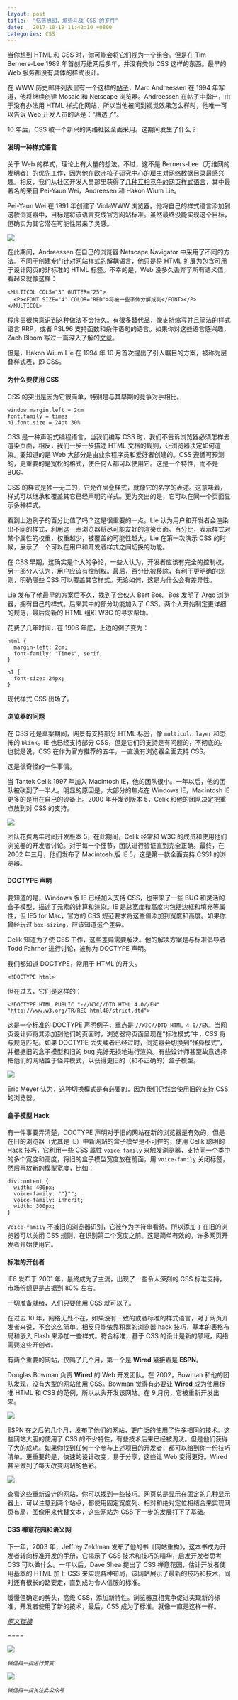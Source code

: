 ```yaml
---
layout: post
title:  "忆苦思甜，那些斗战 CSS 的岁月"
date:   2017-10-19 11:42:10 +0800
categories: CSS
---
```

当你想到 HTML 和 CSS 时，你可能会将它们视为一个组合。但是在 Tim Berners-Lee 1989 年首创万维网后多年，并没有类似 CSS 这样的东西。最早的 Web 服务都没有具体的样式设计。

在 WWW 历史邮件列表里有一个这样的[帖子](http://1997.webhistory.org/www.lists/www-talk.1994q1/0648.html)，Marc Andreessen 在 1994 年写道，他将继续创建 Mosaic 和 Netscape 浏览器。Andreessen 在帖子中指出，由于没有办法用 HTML 样式化网站，所以当他被问到视觉效果怎么样时，他唯一可以告诉 Web 开发人员的话是：“糟透了”。

10 年后，CSS 被一个新兴的网络社区全面采用。这期间发生了什么？

#### 发明一种样式语言

关于 Web 的样式，理论上有大量的想法。不过，这不是 Berners-Lee（万维网的发明者）的优先工作，因为他在欧洲核子研究中心的雇主对网络数据目录最感兴趣。相反，我们从社区开发人员那里获得了[几种互相竞争的网页样式语言](https://eager.io/blog/the-languages-which-almost-were-css/)，其中最著名的来自 Pei-Yaun Wei，Andreesen 和 Hakon Wium Lie。

Pei-Yaun Wei 在 1991 年创建了 ViolaWWW 浏览器。他将自己的样式语言添加到这款浏览器中，目标是将该语言变成官方网站标准。虽然最终没能实现这个目标，但确实为其它潜在可能性带来了灵感。

![](https://res.cloudinary.com/css-tricks/image/upload/c_scale,w_594,f_auto,q_auto/v1507309739/screengrab_css-violaWWW_sk3dwf.png)

在此期间，Andreessen 在自己的浏览器 Netscape Navigator 中采用了不同的方法。不同于创建专门针对网站样式的解耦语言，他只是将 HTML 扩展为包含可用于设计网页的非标准的 HTML 标签。不幸的是，Web 没多久丢弃了所有语义值，看起来就像这样：

```
<MULTICOL COLS="3" GUTTER="25">
  <P><FONT SIZE="4" COLOR="RED">将被一些字体分解成列</FONT></P>
</MULTICOL>
```

程序员很快意识到这种做法不会持久。有很多替代品，像支持缩写并且简洁的样式语言 RRP，或者 PSL96 支持函数和条件语句的语言。如果你对这些语言感兴趣，Zach Bloom 写过一篇深入了解的[文章](https://eager.io/blog/the-languages-which-almost-were-css/)。

但是，Hakon Wium Lie 在 1994 年 10 月首次提出了引人瞩目的方案，被称为层叠样式表，即 CSS。

#### 为什么要使用 CSS

CSS 的突出是因为它很简单，特别是与其早期的竞争对手相比。

```
window.margin.left = 2cm
font.family = times
h1.font.size = 24pt 30%
```

CSS 是一种声明式编程语言，当我们编写 CSS 时，我们不告诉浏览器必须怎样去渲染页面，相反，我们一步一步描述 HTML 文档的规则，让浏览器决定如何渲染。要知道的是 Web 大部分是由业余程序员和爱好者创建的。CSS 遵循可预测的，更重要的是宽松的格式，使任何人都可以使用它。这是一个特性，而不是 BUG。

CSS 的样式是独一无二的，它允许层叠样式，就像它的名字的表述。这意味着，样式可以继承和覆盖其它已经声明的样式。更为突出的是，它可以在同一个页面显示多种样式。

看到上边例子的百分比值了吗？这是很重要的一点。Lie 认为用户和开发者会渲染出不同的样式，利用这一点浏览器将尽可能友好的渲染页面。百分比，表示样式对某个属性的权重，权重越少，被覆盖的可能性越大。Lie 在第一次演示 CSS 的时候，展示了一个可以在用户和开发者样式之间切换的功能。

在 CSS 早期，这确实是个大的争论，一些人认为，开发者应该有完全的控制权，另一部分人认为，用户应该有控制权。最后，百分比被移除，有利于更明确的规则，明确哪些 CSS 可以覆盖其它样式。无论如何，这是为什么会有差异性。

Lie 发布了他最早的方案后不久，找到了合伙人 Bert Bos。Bos 发明了 Argo 浏览器，拥有自己的样式。后来其中的部分功能加入了 CSS。两个人开始制定更详细的规范，最后向新的 HTML 组织 W3C 的寻求帮助。

花费了几年时间，在 1996 年底，上边的例子变为：

```
html {
  margin-left: 2cm;
  font-family: "Times", serif;
}

h1 {
  font-size: 24px;
}
```

现代样式 CSS 出场了。

#### 浏览器的问题

在 CSS 还是草案期间，网景有支持部分 HTML 标签，像 `multicol`、`layer` 和恐怖的 `blink`。IE 也已经支持部分 CSS，但是它们的支持是有问题的，不彻底的。也就是说，CSS 在作为官方推荐的五年，一直没有浏览器全面支持 CSS。

这是很奇怪的一件事情。

当 Tantek Celik 1997 年加入 Macintosh IE，他的团队很小。一年以后，他的团队被砍到了一半人。明显的原因是，大部分的焦点在 Windows IE，Macintosh IE 更多的是用在自己的设备上。2000 年开发到版本 5，Celik 和他的团队决定把重点放到对 CSS 的支持。

![](https://res.cloudinary.com/css-tricks/image/upload/c_scale,w_704,f_auto,q_auto/v1507309819/screengrab_css-MacOS81_svlwca.png)

团队花费两年时间开发版本 5，在此期间，Celik 经常和 W3C 的成员和使用他们浏览器的开发者讨论。对于每一个细节，团队进行验证直到完全正确。最终，在 2002 年三月，他们发布了 Macintosh 版 IE 5，这是第一款全面支持 CSS1 的浏览器。

#### DOCTYPE 声明

要知道的是，Windows 版 IE 已经加入支持 CSS，也带来了一些 BUG 和灵活的盒子模型，描述了元素的计算和渲染。IE 是总宽度和高度内包括边框和填充等属性，但 IE5 for Mac，官方的 CSS 规范要求将这些值添加到宽度和高度。如果你曾经玩过 `box-sizing`，应该知道这个差异。

Celik 知道为了使 CSS 工作，这些差异需要解决。他的解决方案是与标准倡导者 Todd Fahrner 进行讨论，被称为 DOCTYPE 声明。

我们都知道 DOCTYPE，常用于 HTML 的开头。

```
<!DOCTYPE html>
```

但在过去，它们是这样的：

```
<!DOCTYPE HTML PUBLIC "-//W3C//DTD HTML 4.0//EN" "http://www.w3.org/TR/REC-html40/strict.dtd">
```

这是一个标准的 DOCTYPE 声明例子，重点是 `//W3C//DTD HTML 4.0//EN`。当网页设计师将其添加到他们的页面时，浏览器将页面呈现在“标准模式”中，CSS 将与规范匹配。如果 DOCTYPE 丢失或者已经过时，浏览器会切换到“怪异模式”，并根据旧的盒子模型和旧的 bug 完好无损地进行渲染。有些设计师甚至故意选择把他们的网站置于怪异模式，以获得更旧的（和不正确的）盒子模型。

![](https://res.cloudinary.com/css-tricks/image/upload/c_scale,w_500,f_auto,q_auto/v1507309852/screengrab_css-quirksmode_didkmb.jpg)

Eric Meyer 认为，这种切换模式是有必要的，因为我们仍然会使用旧的支持 CSS 的浏览器。

#### 盒子模型 Hack

有一件事要弄清楚，DOCTYPE 声明对于旧的网站在新的浏览器是有效的，但是在旧的浏览器（尤其是 IE）中新网站的盒子模型是不可控的，使用 Celik 聪明的 Hack 技巧，它利用一些 CSS 属性 `voice-family` 来触发浏览器，支持同一个类中的多个宽度和高度，将旧的盒子模型宽度放在前面，用 `voice-family` 关闭标签，然后再放新的模型宽度，比如：

```
div.content {
  width: 400px;
  voice-family: ""}"";
  voice-family: inherit;
  width: 300px;
}
```

`Voice-family` 不被旧的浏览器识别，它被作为字符串看待。所以添加 `}` 在旧的浏览器可以关闭 CSS 规则，在识别第二个宽度之前。这是简单有效的，许多网页开发者开始使用它。

#### 标准的开创者

IE6 发布于 2001 年，最终成为了主流，出现了一些令人深刻的 CSS 标准支持，市场份额更是占据到 80% 左右。

一切准备就绪，人们只要使用 CSS 就可以了。

在过去 10 年，网络无处不在，如果没有一致的或者标准的样式语言，对于网页开发者来说，不会这么简单。相反只能依靠积累的浏览器 hack 技巧，基本的表格布局和嵌入 Flash 来添加一些样式。符合标准，基于 CSS 的设计是新的领域，网络需要这些开创者。

有两个重要的网站，仅隔了几个月，第一个是 **Wired** 紧接着是 **ESPN**。

Douglas Bowman 负责 **Wired** 的 Web 开发团队。在 2002，Bowman 和他的团队发现，没有大型的网站使用 CSS。Bowman 觉得有必要让 **Wired** 成为使用标准 HTML 和 CSS 的范例，所以从头开发该网站。在 9 月份，它被重新开发出来。

![](https://res.cloudinary.com/css-tricks/image/upload/c_scale,w_782,f_auto,q_auto/v1507309887/css-wired_xik7fr.gif)

ESPN 在之后的几个月，发布了他们的网站，更广泛的使用了许多相同的技术。这些网站大胆的使用了 CSS 的不少特性，有些技术后来已经被淘汰。但是他们获得了大的成功。如果你找到任何一个参与上述项目的开发者，都可以给到你一份技巧清单。更重要的是，快速的设计改变，易于分享，这些让 Web 变得更好。Wired 甚至做到了每天改变网站的色彩。

![](https://res.cloudinary.com/css-tricks/image/upload/c_scale,w_701,f_auto,q_auto/v1507309908/screengrab_css-espn_h3duda.jpg)

查看这些重新设计的网站，你可以找到一些技巧。网页总是显示在固定的几种显示器上，可以注意到两个站点，都使用固定宽度列、相对和绝对定位相结合来实现网页布局，图像用来代替文本，这些网站为 CSS 下一步的发展打下了基础。

#### CSS 禅意花园和语义网

下一年，2003 年，Jeffrey Zeldman 发布了他的书《网站重构》，这本书成为开发者转向标准开发的手册，它揭示了 CSS 技术和技巧的精华，启发开发者思考 CSS 可以做什么。一年以后，Dave Shea 提出了 CSS 禅意花园，估计开发者使用基本的 HTML 加上 CSS 来实现各种布局，该网站展示了最新的技巧和技术，同时还有很长的路要走，直到成为令人信服的标准。

缓慢但确定的势头，高级 CSS，添加新特性。浏览器互相竞争促进实现新的标准，开发者使用了新的技术，最后，CSS 成为了标准。就像一直是这样一样。

[*原文链接*](https://css-tricks.com/look-back-history-css/?utm_source=tuicool&utm_medium=referral)

====

![](http://pic.zinaer.com/201710/zanshang.jpg)

<small>*微信扫一扫进行赞赏*</small>

![](http://pic.zinaer.com/201710/zinaer_wx.jpg)

<small>*微信扫一扫关注此公众号*</small>
